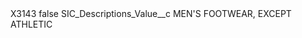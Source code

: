 <?xml version="1.0" encoding="UTF-8"?>
<CustomMetadata xmlns="http://soap.sforce.com/2006/04/metadata" xmlns:xsi="http://www.w3.org/2001/XMLSchema-instance" xmlns:xsd="http://www.w3.org/2001/XMLSchema">
    <label>X3143</label>
    <protected>false</protected>
    <values>
        <field>SIC_Descriptions_Value__c</field>
        <value xsi:type="xsd:string">MEN&apos;S FOOTWEAR, EXCEPT ATHLETIC</value>
    </values>
</CustomMetadata>
